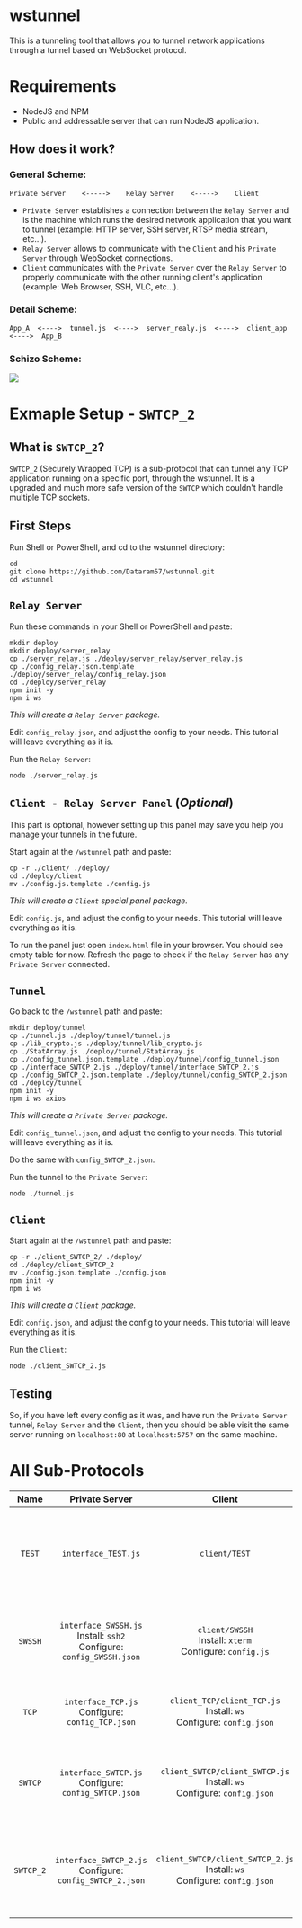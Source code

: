 # wstunnel

This is a tunneling tool that allows you to tunnel network applications through a tunnel based on WebSocket protocol.

# Requirements

- NodeJS and NPM
- Public and addressable server that can run NodeJS application.

## How does it work?

### General Scheme:
```
Private Server    <----->    Relay Server    <----->    Client
```

- `Private Server` establishes a connection between the `Relay Server` and is the machine which runs the desired network application that you want to tunnel (example: HTTP server, SSH server, RTSP media stream, etc...).
- `Relay Server` allows to communicate with the `Client` and his `Private Server` through WebSocket connections.
- `Client` communicates with the `Private Server` over the `Relay Server` to properly communicate with the other running client's application (example: Web Browser, SSH, VLC, etc...).

### Detail Scheme:
```
App_A  <---->  tunnel.js  <---->  server_realy.js  <---->  client_app  <---->  App_B
```
### Schizo Scheme:
![](https://dataram57.com/static-imgs/VFUIGNRO5V.jpg)

# Exmaple Setup - `SWTCP_2`

## What is `SWTCP_2`?
`SWTCP_2` (Securely Wrapped TCP) is a sub-protocol that can tunnel any TCP application running on a specific port, through the wstunnel. It is a upgraded and much more safe version of the `SWTCP` which couldn't handle multiple TCP sockets.

## First Steps
Run Shell or PowerShell, and cd to the wstunnel directory:
```
cd
git clone https://github.com/Dataram57/wstunnel.git
cd wstunnel
```

## `Relay Server`
Run these commands in your Shell or PowerShell and paste:
```
mkdir deploy
mkdir deploy/server_relay
cp ./server_relay.js ./deploy/server_relay/server_relay.js
cp ./config_relay.json.template ./deploy/server_relay/config_relay.json
cd ./deploy/server_relay
npm init -y
npm i ws
```

*This will create a `Relay Server` package.*

Edit `config_relay.json`, and adjust the config to your needs. This tutorial will leave everything as it is.

Run the `Relay Server`:
```
node ./server_relay.js
```

## `Client - Relay Server Panel` (*Optional*)

This part is optional, however setting up this panel may save you help you manage your tunnels in the future.

Start again at the `/wstunnel` path and paste:
```
cp -r ./client/ ./deploy/
cd ./deploy/client
mv ./config.js.template ./config.js
```

*This will create a `Client` special panel package.*

Edit `config.js`, and adjust the config to your needs. This tutorial will leave everything as it is.

To run the panel just open `index.html` file in your browser. You should see empty table for now. Refresh the page to check if the `Relay Server` has any `Private Server` connected.

## `Tunnel`

Go back to the `/wstunnel` path and paste:
```
mkdir deploy/tunnel
cp ./tunnel.js ./deploy/tunnel/tunnel.js
cp ./lib_crypto.js ./deploy/tunnel/lib_crypto.js
cp ./StatArray.js ./deploy/tunnel/StatArray.js
cp ./config_tunnel.json.template ./deploy/tunnel/config_tunnel.json
cp ./interface_SWTCP_2.js ./deploy/tunnel/interface_SWTCP_2.js
cp ./config_SWTCP_2.json.template ./deploy/tunnel/config_SWTCP_2.json
cd ./deploy/tunnel
npm init -y
npm i ws axios
```

*This will create a `Private Server` package.*

Edit `config_tunnel.json`, and adjust the config to your needs. This tutorial will leave everything as it is.

Do the same with `config_SWTCP_2.json`.

Run the tunnel to the `Private Server`:
```
node ./tunnel.js
```

## `Client`

Start again at the `/wstunnel` path and paste:
```
cp -r ./client_SWTCP_2/ ./deploy/
cd ./deploy/client_SWTCP_2
mv ./config.json.template ./config.json
npm init -y
npm i ws
```

*This will create a `Client` package.*

Edit `config.json`, and adjust the config to your needs. This tutorial will leave everything as it is.

Run the `Client`:
```
node ./client_SWTCP_2.js
```
## Testing

So, if you have left every config as it was, and have run the `Private Server` tunnel, `Relay Server` and the `Client`, then you should be able visit the same server running on `localhost:80` at `localhost:5757` on the same machine.

# All Sub-Protocols

| Name |  Private Server | Client | Description |
| :--: | :--: | :--: | :--: |
| `TEST` | `interface_TEST.js` | `client/TEST` | Will send you back the same message it has received through WS. |
| `SWSSH` | `interface_SWSSH.js` <br> Install: `ssh2` <br> Configure: `config_SWSSH.json` | `client/SWSSH` <br> Install: `xterm` <br> Configure: `config.js`  | Pseudo SSH... This is just a tunneled terminal (SSH Client). |
| `TCP` | `interface_TCP.js` <br> Configure: `config_TCP.json` | `client_TCP/client_TCP.js` <br> Install: `ws` <br> Configure: `config.json` | Tunnels single TCP for a specific port socket. |
| `SWTCP` | `interface_SWTCP.js` <br> Configure: `config_SWTCP.json` | `client_SWTCP/client_SWTCP.js` <br> Install: `ws` <br> Configure: `config.json` | Tunnels single TCP sockets for a specific port using symmetric encryption. |
| `SWTCP_2` | `interface_SWTCP_2.js` <br> Configure: `config_SWTCP_2.json` | `client_SWTCP/client_SWTCP_2.js` <br> Install: `ws` <br> Configure: `config.json` | Tunnels multiple TCP sockets for a specific port using symmetric encryption. |